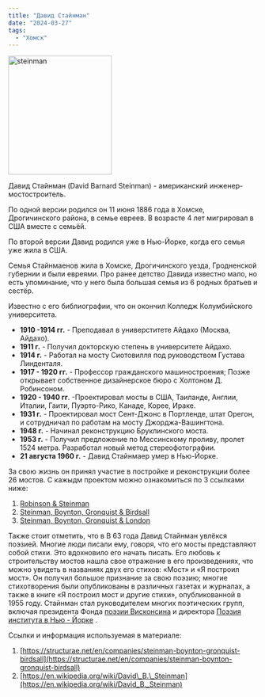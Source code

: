 ```yaml
---
title: "Давид Стайнман"
date: "2024-03-27"
tags: 
  - "Хомск"
---
```


<a data-flickr-embed="true" href="https://www.flickr.com/photos/98644112@N04/53635510261/in/dateposted-public/" title="steinman"><img src="https://live.staticflickr.com/65535/53635510261_6a11dc78f8_m.jpg" width="209" height="240" alt="steinman"/></a><script async src="//embedr.flickr.com/assets/client-code.js" charset="utf-8"></script>

Давид Стайнман (David Barnard Steinman) - американский инженер-мостостроитель.

По одной версии родился он 11 июня 1886 года в Хомске, Дрогичинского района, в семье евреев. В возрасте 4 лет мигрировал в США вместе с семьёй.

По второй версии Давид родился уже в Нью-Йорке, когда его семья уже жила в США.

Семья Стайнмаенов жила в Хомске, Дрогичинского уезда, Гродненской губернии и были евреями. Про ранее детство Давида известно мало, но есть упоминание, что у него была большая семья из 6 родных братьев и сестёр.

Известно с его библиографии, что он окончил Колледж Колумбийского университета.

- **1910 -1914 гг.** \- Преподавал в универститете Айдахо (Москва, Айдахо).
- **1911 г.** \- Получил докторскую степень в университете Айдахо.
- **1914 г.** \- Работал на мосту Сиотовилля под руководством Густава Линденталя.
- **1917 - 1920 гг.** - Профессор гражданского машиностроения; Позже открывает собственное дизайнерское бюро с Холтоном Д. Робинсоном.
- **1920 - 1940 гг**. -Проектировал мосты в США, Таиланде, Англии, Италии, Гаити, Пуэрто-Рико, Канаде, Корее, Ираке.
- **1931 г.** \- Проектировал мост Сент-Джонс в Портленде, штат Орегон, и сотрудничал по работам на мосту Джорджа-Вашингтона.
- **1948 г.** - Начинал реконструкцию Бруклинского моста.
- **1953 г.** - Получил предложение по Мессинскому проливу, пролет 1524 метра. Разработал новый метод стереофотографии.
- **21 августа 1960 г.** \- Давид Стайнмаер умер в Нью-Йорке.

За свою жизнь он принял участие в постройке и реконструкции более 26 мостов. С кажыдм проектом можно ознакомиться по 3 ссылками ниже:

1. [Robinson & Steinman](https://structurae.net/en/companies/robinson-steinman)
2. [Steinman, Boynton, Gronquist & Birdsall](https://structurae.net/en/companies/steinman-boynton-gronquist-birdsall)
3. [Steinman, Boynton, Gronquist & London](https://structurae.net/en/companies/steinman-boynton-gronquist-london)

Также стоит отметить, что в В 63 года Давид Стайнман увлёкся поэзией. Многие люди писали ему, говоря, что его мосты представляют собой стихи. Это вдохновило его начать писать. Его любовь к строительству мостов нашла свое отражение в его произведениях, что можно увидеть в названиях двух его стихов: «Мост» и «Я построил мост». Он получил большое признание за свою поэзию; многие стихотворения были опубликованы в различных газетах и ​​журналах, а также в книге «Я построил мост и другие стихи», опубликованной в 1955 году. Стайнман стал руководителем многих поэтических групп, включая президента Фонда [поэзии Висконсина](https://en.wikipedia.org/w/index.php?title=Wisconsin_Poetry_Foundation&action=edit&redlink=1) и директора [Поэзия института в Нью - Йорке](https://en.wikipedia.org/w/index.php?title=Poetry_Institute_in_New_York&action=edit&redlink=1) .

Ссылки и информация используемая в материале:

1. [https://structurae.net/en/companies/steinman-boynton-gronquist-birdsall](https://structurae.net/en/companies/steinman-boynton-gronquist-birdsall)
2. [https://en.wikipedia.org/wiki/David\_B.\_Steinman](https://en.wikipedia.org/wiki/David_B._Steinman)
